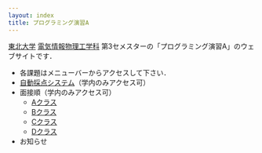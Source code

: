 ```yaml
---
layout: index
title: プログラミング演習A
---
```


[東北大学](http://www.tohoku.ac.jp/) [電気情報物理工学科](http://www.ecei.tohoku.ac.jp/eipe/) 第3セメスターの「プログラミング演習A」のウェブサイトです．

+ 各課題はメニューバーからアクセスして下さい．
+ [自動採点システム](http://localweb.ecei.tohoku.ac.jp/ppa/)（学内のみアクセス可）
+ 面接順（学内のみアクセス可）
  + [Aクラス](http://localweb.ecei.tohoku.ac.jp/~enshu25/面接表_Aclass.htm)
  + [Bクラス](http://localweb.ecei.tohoku.ac.jp/~enshu25/面接表_Aclass.htm)
  + [Cクラス](http://localweb.ecei.tohoku.ac.jp/~enshu25/面接表_Aclass.htm)
  + [Dクラス](http://localweb.ecei.tohoku.ac.jp/~enshu25/面接表_Aclass.htm)
+ お知らせ
